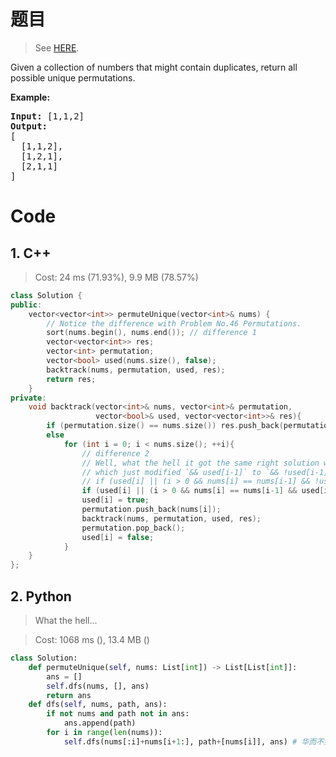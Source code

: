 # 题目

> See [HERE](https://leetcode.com/problems/permutations-ii/).

<div><p>Given a collection of numbers that might contain duplicates, return all possible unique permutations.</p>

<p><strong>Example:</strong></p>

<pre><strong>Input:</strong> [1,1,2]
<strong>Output:</strong>
[
  [1,1,2],
  [1,2,1],
  [2,1,1]
]
</pre>
</div>

# Code

## 1. C++

> Cost: 24 ms (71.93%), 9.9 MB (78.57%)

```C++
class Solution {
public:
    vector<vector<int>> permuteUnique(vector<int>& nums) {
        // Notice the difference with Problem No.46 Permutations.
        sort(nums.begin(), nums.end()); // difference 1
        vector<vector<int>> res;
        vector<int> permutation;
        vector<bool> used(nums.size(), false);
        backtrack(nums, permutation, used, res);
        return res;
    }
private:
    void backtrack(vector<int>& nums, vector<int>& permutation, 
                   vector<bool>& used, vector<vector<int>>& res){
        if (permutation.size() == nums.size()) res.push_back(permutation);
        else
            for (int i = 0; i < nums.size(); ++i){
                // difference 2
                // Well, what the hell it got the same right solution with a different if statement
                // which just modified `&& used[i-1]` to `&& !used[i-1]`, unexpectedly!
                // if (used[i] || (i > 0 && nums[i] == nums[i-1] && !used[i-1])) continue;
                if (used[i] || (i > 0 && nums[i] == nums[i-1] && used[i-1])) continue;
                used[i] = true;
                permutation.push_back(nums[i]);
                backtrack(nums, permutation, used, res);
                permutation.pop_back();
                used[i] = false;
            }
    }
};
```

## 2. Python

> What the hell...

> Cost: 1068 ms (), 13.4 MB ()

```python
class Solution:
    def permuteUnique(self, nums: List[int]) -> List[List[int]]:
        ans = []
        self.dfs(nums, [], ans)
        return ans
    def dfs(self, nums, path, ans):
        if not nums and path not in ans:
            ans.append(path)
        for i in range(len(nums)):
            self.dfs(nums[:i]+nums[i+1:], path+[nums[i]], ans) # 华而不实
```
